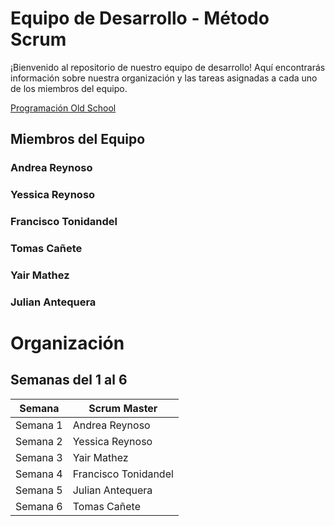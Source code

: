 # Equipo de Desarrollo - Método Scrum

¡Bienvenido al repositorio de nuestro equipo de desarrollo! Aquí encontrarás información sobre nuestra organización y las tareas asignadas a cada uno de los miembros del equipo.

[Programación Old School](Programación%20Old%20School%20(1).gif)


## Miembros del Equipo

### Andrea Reynoso 


### Yessica Reynoso


### Francisco Tonidandel


### Tomas Cañete


### Yair Mathez


### Julian Antequera

# Organización 

## Semanas del 1 al 6

| Semana   | Scrum Master           |
|----------|------------------------|
| Semana 1 | Andrea Reynoso         |
| Semana 2 | Yessica Reynoso        |
| Semana 3 | Yair Mathez            |
| Semana 4 | Francisco Tonidandel   |
| Semana 5 | Julian Antequera       |
| Semana 6 | Tomas Cañete           |



